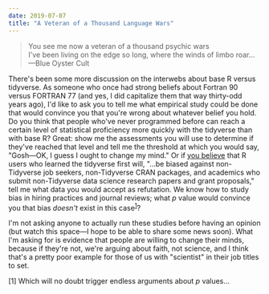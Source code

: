 ```yaml
---
date: 2019-07-07
title: "A Veteran of a Thousand Language Wars"
---
```


> You see me now a veteran of a thousand psychic wars<br>
> I've been living on the edge so long, where the winds of limbo roar…<br>
> —Blue Oyster Cult

There's been some more discussion on the interwebs about base R versus tidyverse.
As someone who once had strong beliefs about Fortran 90 versus FORTRAN 77
(and yes, I did capitalize them that way thirty-odd years ago),
I'd like to ask you to tell me
what empirical study could be done that would convince you that you're wrong
about whatever belief you hold.
Do you think that people who've never programmed before
can reach a certain level of statistical proficiency more quickly with the tidyverse than with base R?
Great:
show me the assessments you will use to determine if they've reached that level
and tell me the threshold at which you would say, "Gosh—OK, I guess I ought to change my mind."
Or if [you believe](https://github.com/matloff/TidyverseSkeptic)
that R users who learned the tidyverse first will,
"…be biased against non-Tidyverse job seekers,
non-Tidyverse CRAN packages,
and academics who submit non-Tidyverse data science research papers and grant proposals,"
tell me what data you would accept as refutation.
We know how to study bias in hiring practices and journal reviews;
what *p* value would convince you that bias *doesn't* exist in this case<sup><a href="#p-value">1</a></sup>?

I'm not asking anyone to actually run these studies before having an opinion
(but watch this space—I hope to be able to share some news soon).
What I'm asking for is evidence that people are willing to change their minds,
because if they're not,
we're arguing about faith,
not science,
and I think that's a pretty poor example for those of us with "scientist" in their job titles to set.

<a id="p-value">[1]</a> Which will no doubt trigger endless arguments about *p* values…
